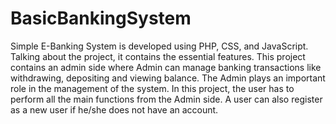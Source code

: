 # BasicBankingSystem
Simple E-Banking System is developed using PHP, CSS, and JavaScript. Talking about the project, it contains the essential features. This project contains an admin side where Admin can manage banking transactions like withdrawing, depositing and viewing balance. The Admin plays an important role in the management of the system. In this project, the user has to perform all the main functions from the Admin side. A user can also register as a new user if he/she does not have an account.
